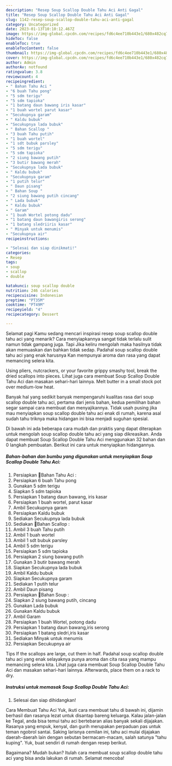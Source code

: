 ```yaml
---
description: "Resep Soup Scallop Double Tahu Aci Anti Gagal"
title: "Resep Soup Scallop Double Tahu Aci Anti Gagal"
slug: 1142-resep-soup-scallop-double-tahu-aci-anti-gagal
category: Uncategorized
date: 2023-01-13T10:10:12.467Z
image: https://img-global.cpcdn.com/recipes/fd6c4ee710b443e1/680x482cq70/soup-scallop-double-tahu-aci-foto-resep-utama.jpg
hideToc: false
enableToc: true
enableTocContent: false
thumbnail: https://img-global.cpcdn.com/recipes/fd6c4ee710b443e1/680x482cq70/soup-scallop-double-tahu-aci-foto-resep-utama.jpg
cover: https://img-global.cpcdn.com/recipes/fd6c4ee710b443e1/680x482cq70/soup-scallop-double-tahu-aci-foto-resep-utama.jpg
author: Admin
authorAv: notfound
ratingvalue: 3.8
reviewcount: 4
recipeingredient:
- " Bahan Tahu Aci "
- "6 buah Tahu pong"
- "5 sdm terigu"
- "5 sdm tapioka"
- "1 batang daun bawang iris kasar"
- "1 buah wortel parut kasar"
- "Secukupnya garam"
- " Kaldu bubuk"
- "Secukupnya lada bubuk"
- " Bahan Scallop "
- "3 buah Tahu putih"
- "1 buah wortel"
- "1 sdt bubuk parsley"
- "5 sdm terigu"
- "5 sdm tapioka"
- "2 siung bawang putih"
- "3 butir bawang merah"
- "Secukupnya lada bubuk"
- " Kaldu bubuk"
- "Secukupnya garam"
- "1 putih telur"
- " Daun pisang"
- " Bahan Soup "
- "2 siung bawang putih cincang"
- " Lada bubuk"
- " Kaldu bubuk"
- " Garam"
- "1 buah Wortel potong dadu"
- "1 batang daun bawangiris serong"
- "1 batang sledriiris kasar"
- " Minyak untuk menumis"
- "Secukupnya air"
recipeinstructions:

- "Selesai dan siap dinikmati!"
categories:
- Resep
tags:
- soup
- scallop
- double

katakunci: soup scallop double 
nutrition: 246 calories
recipecuisine: Indonesian
preptime: "PT35M"
cooktime: "PT49M"
recipeyield: "4"
recipecategory: Dessert

---
```



Selamat pagi Kamu sedang mencari inspirasi resep soup scallop double tahu aci yang menarik? Cara menyiapkannya sangat tidak terlalu sulit namun tidak gampang juga. Tapi Jika keliru mengolah maka hasilnya tidak akan memuaskan dan bahkan tidak sedap. Padahal soup scallop double tahu aci yang enak harusnya Kan mempunyai aroma dan rasa yang dapat memancing selera kita.


Using pliers, nutcrackers, or your favorite grippy smashy tool, break the dried scallops into pieces. Lihat juga cara membuat Soup Scallop Double Tahu Aci dan masakan sehari-hari lainnya. Melt butter in a small stock pot over medium-low heat.

Banyak hal yang sedikit banyak mempengaruhi kualitas rasa dari soup scallop double tahu aci, pertama dari jenis bahan, kedua pemilihan bahan segar sampai cara membuat dan menyajikannya. Tidak usah pusing jika mau menyiapkan soup scallop double tahu aci enak di rumah, karena asal sudah tahu triknya maka hidangan ini bisa menjadi suguhan spesial.


Di bawah ini ada beberapa cara mudah dan praktis yang dapat diterapkan untuk mengolah soup scallop double tahu aci yang siap dikreasikan. Anda dapat membuat Soup Scallop Double Tahu Aci menggunakan 32 bahan dan 0 langkah pembuatan. Berikut ini cara untuk menyiapkan hidangannya.

<!--inarticleads1-->

##### Bahan-bahan dan bumbu yang digunakan untuk menyiapkan Soup Scallop Double Tahu Aci:

1. Persiapkan  🌿Bahan Tahu Aci :
1. Persiapkan 6 buah Tahu pong
1. Gunakan 5 sdm terigu
1. Siapkan 5 sdm tapioka
1. Persiapkan 1 batang daun bawang, iris kasar
1. Persiapkan 1 buah wortel, parut kasar
1. Ambil Secukupnya garam
1. Persiapkan  Kaldu bubuk
1. Sediakan Secukupnya lada bubuk
1. Sediakan  🌿Bahan Scallop :
1. Ambil 3 buah Tahu putih
1. Ambil 1 buah wortel
1. Ambil 1 sdt bubuk parsley
1. Ambil 5 sdm terigu
1. Persiapkan 5 sdm tapioka
1. Persiapkan 2 siung bawang putih
1. Gunakan 3 butir bawang merah
1. Siapkan Secukupnya lada bubuk
1. Ambil  Kaldu bubuk
1. Siapkan Secukupnya garam
1. Sediakan 1 putih telur
1. Ambil  Daun pisang
1. Persiapkan  🌿Bahan Soup :
1. Siapkan 2 siung bawang putih, cincang
1. Gunakan  Lada bubuk
1. Gunakan  Kaldu bubuk
1. Ambil  Garam
1. Persiapkan 1 buah Wortel, potong dadu
1. Persiapkan 1 batang daun bawang,iris serong
1. Persiapkan 1 batang sledri,iris kasar
1. Sediakan  Minyak untuk menumis
1. Persiapkan Secukupnya air


Tips If the scallops are large, cut them in half. Padahal soup scallop double tahu aci yang enak selayaknya punya aroma dan cita rasa yang mampu memancing selera kita. Lihat juga cara membuat Soup Scallop Double Tahu Aci dan masakan sehari-hari lainnya. Afterwards, place them on a rack to dry. 

<!--inarticleads2-->

##### Instruksi untuk memasak Soup Scallop Double Tahu Aci:


1. Selesai dan siap dihidangkan!

Cara Membuat Tahu Aci Yuk, ikuti cara membuat tahu di bawah ini, dijamin berhasil dan rasanya lezat untuk disantap bareng keluarga. Kalau jalan-jalan ke Tegal, anda bisa temui tahu aci bertebaran alias banyak sekali dijajakan. Rasanya yang empuk, kenyal, dan gurih merupakan perpaduan pas untuk teman ngobrol santai. Saking larisnya cemilan ini, tahu aci mulai dijajakan daerah-daerah lain dengan sebutan bermacam-macam, salah satunya &#34;tahu kuping&#34;. Yuk, buat sendiri di rumah dengan resep berikut. 

Bagaimana? Mudah bukan? Itulah cara membuat soup scallop double tahu aci yang bisa anda lakukan di rumah. Selamat mencoba!
